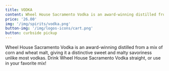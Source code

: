 ```yaml
---
title: VODKA
content: Wheel House Sacramento Vodka is an award-winning distilled from a mix of corn and wheat malt, giving it a distinctive sweet and malty savoriness unlike most vodkas. Drink Wheel House Sacramento Vodka straight, or use in your favorite mix!
price: '26.00'
img: '/img/spirits/vodka.png'
button-img: '/img/logos-icons/cart.png'
button: curbside pickup
---
```

 Wheel House Sacramento Vodka is an award-winning distilled from a mix of corn and wheat malt, giving it a distinctive sweet and malty savoriness unlike most vodkas. Drink Wheel House Sacramento Vodka straight, or use in your favorite mix!